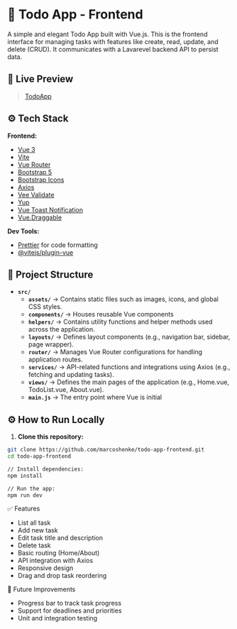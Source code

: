 # 📝 Todo App - Frontend

A simple and elegant Todo App built with Vue.js. This is the frontend interface for managing tasks with features like create, read, update, and delete (CRUD). It communicates with a Lavarevel backend API to persist data.

## 🚀 Live Preview

> [TodoApp](https://todo-app-marcos-es-henke.vercel.app)

## ⚙️ Tech Stack

**Frontend:**

- [Vue 3](https://vuejs.org/)
- [Vite](https://vitejs.dev/)
- [Vue Router](https://router.vuejs.org/)
- [Bootstrap 5](https://getbootstrap.com/)
- [Bootstrap Icons](https://icons.getbootstrap.com/)
- [Axios](https://axios-http.com/)
- [Vee Validate](https://vee-validate.logaretm.com/)
- [Yup](https://github.com/jquense/yup)
- [Vue Toast Notification](https://vue-toast-notification.maronato.dev/)
- [Vue.Draggable](https://github.com/SortableJS/vue.draggable.next)

**Dev Tools:**

- [Prettier](https://prettier.io/) for code formatting
- [@vitejs/plugin-vue](https://vitejs.dev/guide/features.html#vue)

## 📁 Project Structure

- **`src/`**
  - **`assets/`** → Contains static files such as images, icons, and global CSS styles.
  - **`components/`** → Houses reusable Vue components
  - **`helpers/`** → Contains utility functions and helper methods used across the application.
  - **`layouts/`** → Defines layout components (e.g., navigation bar, sidebar, page wrapper).
  - **`router/`** → Manages Vue Router configurations for handling application routes.
  - **`services/`** → API-related functions and integrations using Axios (e.g., fetching and updating tasks).
  - **`views/`** → Defines the main pages of the application (e.g., Home.vue, TodoList.vue, About.vue).
  - **`main.js`** → The entry point where Vue is initial

## ⚙️ How to Run Locally

1. **Clone this repository:**

```bash
git clone https://github.com/marcoshenke/todo-app-frontend.git
cd todo-app-frontend

// Install dependencies:
npm install

// Run the app:
npm run dev
```

✅ Features

- List all task
- Add new task
- Edit task title and description
- Delete task
- Basic routing (Home/About)
- API integration with Axios
- Responsive design
- Drag and drop task reordering

📌 Future Improvements

- Progress bar to track task progress
- Support for deadlines and priorities
- Unit and integration testing
